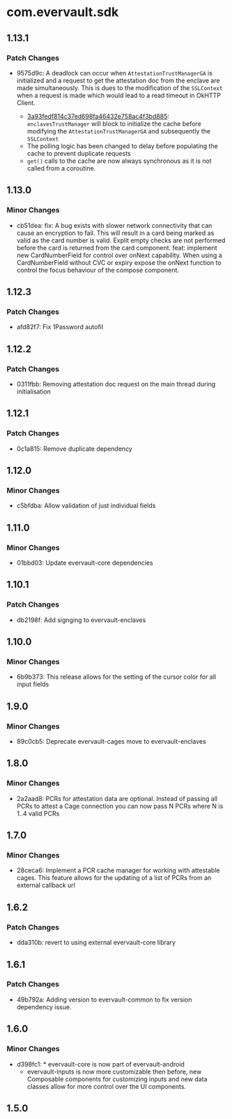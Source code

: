 # com.evervault.sdk

## 1.13.1

### Patch Changes

- 9575d9c: A deadlock can occur when `AttestationTrustManagerGA` is initialized and a request to get the
  attestation doc from the enclave are made simultaneously. This is dues to the modification of the
  `SSLContext` when a request is made which would lead to a read timeout in OkHTTP Client.

  - [3a93fedf814c37ed698fa46432e758ac4f3bd885](https://github.com/evervault/evervault-android/commit/3a93fedf814c37ed698fa46432e758ac4f3bd885):
    `enclavesTrustManager` will block to initialize the cache before modifying the
    `AttestationTrustManagerGA` and subsequently the `SSLContext`
  - The polling logic has been changed to delay before populating the cache to prevent duplicate requests
  - `get()` calls to the cache are now always synchronous as it is not called from a coroutine.

## 1.13.0

### Minor Changes

- cb51dea: fix: A bug exists with slower network connectivity that can cause an encryption to fail. This will result
  in a card being marked as valid as the card number is valid. Explit empty checks are not performed before
  the card is returned from the card component.
  feat: implement new CardNumberField for control over onNext capability. When using a CardNumberField without
  CVC or expiry expose the onNext function to control the focus behaviour of the compose component.

## 1.12.3

### Patch Changes

- afd82f7: Fix 1Password autofil

## 1.12.2

### Patch Changes

- 0311fbb: Removing attestation doc request on the main thread during initialisation

## 1.12.1

### Patch Changes

- 0c1a815: Remove duplicate dependency

## 1.12.0

### Minor Changes

- c5bfdba: Allow validation of just individual fields

## 1.11.0

### Minor Changes

- 01bbd03: Update evervault-core dependencies

## 1.10.1

### Patch Changes

- db2198f: Add signging to evervault-enclaves

## 1.10.0

### Minor Changes

- 6b9b373: This release allows for the setting of the cursor color for all input fields

## 1.9.0

### Minor Changes

- 89c0cb5: Deprecate evervault-cages move to evervault-enclaves

## 1.8.0

### Minor Changes

- 2a2aad8: PCRs for attestation data are optional. Instead of passing all PCRs to attest a Cage connection you can now pass N PCRs where N is 1..4 valid PCRs

## 1.7.0

### Minor Changes

- 28ceca6: Implement a PCR cache manager for working with attestable cages. This feature allows for the updating of a list of PCRs from an external callback url

## 1.6.2

### Patch Changes

- dda310b: revert to using external evervault-core library

## 1.6.1

### Patch Changes

- 49b792a: Adding version to evervault-common to fix version dependency issue.

## 1.6.0

### Minor Changes

- d398fc1: \* evervault-core is now part of evervault-android
  - evervault-inputs is now more customizable then before, new Composable components for customizing inputs and new data classes
    allow for more control over the UI components.

## 1.5.0
